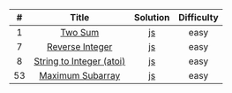 | # | Title | Solution | Difficulty |
| :-: | :-: | :-: | :-: |
| 1 | [Two Sum]() | [js](../examples/leetcode/Two-Sum.js#L1) | easy |
| 7 | [Reverse Integer](https://leetcode.com/problems/reverse-integer/description/) | [js](../examples/leetcode/Reverse-Integer.js#L1) | easy |
| 8 | [String to Integer (atoi)](https://leetcode.com/problems/string-to-integer-atoi/description/) | [js](../examples/leetcode/String-to-Integer.js#L1) | easy |
| 53 | [Maximum Subarray](https://leetcode.com/problems/maximum-subarray/description/) | [js](../examples/leetcode/Maximum-Subarray.js#L1) | easy |